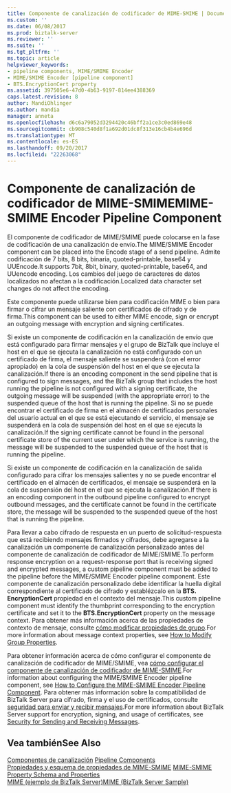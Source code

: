 ```yaml
---
title: Componente de canalización de codificador de MIME-SMIME | Documentos de Microsoft
ms.custom: ''
ms.date: 06/08/2017
ms.prod: biztalk-server
ms.reviewer: ''
ms.suite: ''
ms.tgt_pltfrm: ''
ms.topic: article
helpviewer_keywords:
- pipeline components, MIME/SMIME Encoder
- MIME/SMIME Encoder [pipeline component]
- BTS.EncryptionCert property
ms.assetid: 397505e6-47d0-4b63-9197-814ee4388369
caps.latest.revision: 8
author: MandiOhlinger
ms.author: mandia
manager: anneta
ms.openlocfilehash: d6c6a79052d3294420c46bff2a1ce3c0ed869e48
ms.sourcegitcommit: cb908c540d8f1a692d01dc8f313e16cb4b4e696d
ms.translationtype: MT
ms.contentlocale: es-ES
ms.lasthandoff: 09/20/2017
ms.locfileid: "22263068"
---
```

# <a name="mime-smime-encoder-pipeline-component"></a><span data-ttu-id="c2e87-102">Componente de canalización de codificador de MIME-SMIME</span><span class="sxs-lookup"><span data-stu-id="c2e87-102">MIME-SMIME Encoder Pipeline Component</span></span>
<span data-ttu-id="c2e87-103">El componente de codificador de MIME/SMIME puede colocarse en la fase de codificación de una canalización de envío.</span><span class="sxs-lookup"><span data-stu-id="c2e87-103">The MIME/SMIME Encoder component can be placed into the Encode stage of a send pipeline.</span></span> <span data-ttu-id="c2e87-104">Admite codificación de 7 bits, 8 bits, binaria, quoted-printable, base64 y UUEncode.</span><span class="sxs-lookup"><span data-stu-id="c2e87-104">It supports 7bit, 8bit, binary, quoted-printable, base64, and UUencode encoding.</span></span> <span data-ttu-id="c2e87-105">Los cambios del juego de caracteres de datos localizados no afectan a la codificación.</span><span class="sxs-lookup"><span data-stu-id="c2e87-105">Localized data character set changes do not affect the encoding.</span></span>  
  
 <span data-ttu-id="c2e87-106">Este componente puede utilizarse bien para codificación MIME o bien para firmar o cifrar un mensaje saliente con certificados de cifrado y de firma.</span><span class="sxs-lookup"><span data-stu-id="c2e87-106">This component can be used to either MIME encode, sign or encrypt an outgoing message with encryption and signing certificates.</span></span>  
  
 <span data-ttu-id="c2e87-107">Si existe un componente de codificación en la canalización de envío que está configurado para firmar mensajes y el grupo de BizTalk que incluye el host en el que se ejecuta la canalización no está configurado con un certificado de firma, el mensaje saliente se suspenderá (con el error apropiado) en la cola de suspensión del host en el que se ejecuta la canalización.</span><span class="sxs-lookup"><span data-stu-id="c2e87-107">If there is an encoding component in the send pipeline that is configured to sign messages, and the BizTalk group that includes the host running the pipeline is not configured with a signing certificate, the outgoing message will be suspended (with the appropriate error) to the suspended queue of the host that is running the pipeline.</span></span> <span data-ttu-id="c2e87-108">Si no se puede encontrar el certificado de firma en el almacén de certificados personales del usuario actual en el que se está ejecutando el servicio, el mensaje se suspenderá en la cola de suspensión del host en el que se ejecuta la canalización.</span><span class="sxs-lookup"><span data-stu-id="c2e87-108">If the signing certificate cannot be found in the personal certificate store of the current user under which the service is running, the message will be suspended to the suspended queue of the host that is running the pipeline.</span></span>  
  
 <span data-ttu-id="c2e87-109">Si existe un componente de codificación en la canalización de salida configurado para cifrar los mensajes salientes y no se puede encontrar el certificado en el almacén de certificados, el mensaje se suspenderá en la cola de suspensión del host en el que se ejecuta la canalización.</span><span class="sxs-lookup"><span data-stu-id="c2e87-109">If there is an encoding component in the outbound pipeline configured to encrypt outbound messages, and the certificate cannot be found in the certificate store, the message will be suspended to the suspended queue of the host that is running the pipeline.</span></span>  
  
 <span data-ttu-id="c2e87-110">Para llevar a cabo cifrado de respuesta en un puerto de solicitud-respuesta que está recibiendo mensajes firmados y cifrados, debe agregarse a la canalización un componente de canalización personalizado antes del componente de canalización de codificador de MIME/SMIME.</span><span class="sxs-lookup"><span data-stu-id="c2e87-110">To perform response encryption on a request-response port that is receiving signed and encrypted messages, a custom pipeline component must be added to the pipeline before the MIME/SMIME Encoder pipeline component.</span></span> <span data-ttu-id="c2e87-111">Este componente de canalización personalizado debe identificar la huella digital correspondiente al certificado de cifrado y establézcalo en la **BTS. EncryptionCert** propiedad en el contexto del mensaje.</span><span class="sxs-lookup"><span data-stu-id="c2e87-111">This custom pipeline component must identify the thumbprint corresponding to the encryption certificate and set it to the **BTS.EncryptionCert** property on the message context.</span></span> <span data-ttu-id="c2e87-112">Para obtener más información acerca de las propiedades de contexto de mensaje, consulte [cómo modificar propiedades de grupo](../core/how-to-modify-group-properties.md).</span><span class="sxs-lookup"><span data-stu-id="c2e87-112">For more information about message context properties, see [How to Modify Group Properties](../core/how-to-modify-group-properties.md).</span></span>  
  
 <span data-ttu-id="c2e87-113">Para obtener información acerca de cómo configurar el componente de canalización de codificador de MIME/SMIME, vea [cómo configurar el componente de canalización de codificador de MIME-SMIME](../core/how-to-configure-the-mime-smime-encoder-pipeline-component.md).</span><span class="sxs-lookup"><span data-stu-id="c2e87-113">For information about configuring the MIME/SMIME Encoder pipeline component, see [How to Configure the MIME-SMIME Encoder Pipeline Component](../core/how-to-configure-the-mime-smime-encoder-pipeline-component.md).</span></span> <span data-ttu-id="c2e87-114">Para obtener más información sobre la compatibilidad de BizTalk Server para cifrado, firma y el uso de certificados, consulte [seguridad para enviar y recibir mensajes](../core/security-for-sending-and-receiving-messages.md).</span><span class="sxs-lookup"><span data-stu-id="c2e87-114">For more information about BizTalk Server support for encryption, signing, and usage of certificates, see [Security for Sending and Receiving Messages](../core/security-for-sending-and-receiving-messages.md).</span></span>  
  
## <a name="see-also"></a><span data-ttu-id="c2e87-115">Vea también</span><span class="sxs-lookup"><span data-stu-id="c2e87-115">See Also</span></span>  
 <span data-ttu-id="c2e87-116">[Componentes de canalización](../core/pipeline-components.md) </span><span class="sxs-lookup"><span data-stu-id="c2e87-116">[Pipeline Components](../core/pipeline-components.md) </span></span>  
 <span data-ttu-id="c2e87-117">[Propiedades y esquema de propiedades de MIME-SMIME](../core/mime-smime-property-schema-and-properties.md) </span><span class="sxs-lookup"><span data-stu-id="c2e87-117">[MIME-SMIME Property Schema and Properties](../core/mime-smime-property-schema-and-properties.md) </span></span>  
 [<span data-ttu-id="c2e87-118">MIME (ejemplo de BizTalk Server)</span><span class="sxs-lookup"><span data-stu-id="c2e87-118">MIME (BizTalk Server Sample)</span></span>](../core/mime-biztalk-server-sample.md)